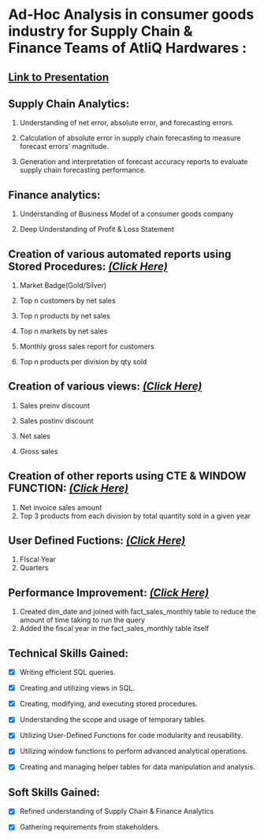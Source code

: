 # Ad-Hoc Analysis in consumer goods industry for Supply Chain & Finance Teams of AtliQ Hardwares : 
## [Link to Presentation](https://codebasics.io/challenge/codebasics-resume-project-challenge)


## Supply Chain Analytics: 

1. Understanding of net error, absolute error, and forecasting errors. 

2. Calculation of absolute error in supply chain forecasting to measure forecast errors' magnitude. 

3. Generation and interpretation of forecast accuracy reports to evaluate supply chain forecasting performance. 

## Finance analytics:

1. Understanding of Business Model of a consumer goods company

2. Deep Understanding of Profit & Loss Statement


## Creation of various automated reports using Stored Procedures: [_(Click Here)_](https://github.com/chandreshkhuntia/Ad-Hoc-Analysis-in-consumer-goods-industry-for-Supply-Chain-Finance-Teams/blob/main/Stored%20Procedures.sql)

1. Market Badge(Gold/Silver)

2. Top n customers by net sales

3. Top n products by net sales

4. Top n markets by net sales

5. Monthly gross sales report for customers

6. Top n products per division by qty sold


## Creation of various views: [_(Click Here)_](https://github.com/chandreshkhuntia/Ad-Hoc-Analysis-in-consumer-goods-industry-for-Supply-Chain-Finance-Teams-in-SQL/blob/main/Views.sql)

1. Sales preinv discount
   
2. Sales postinv discount
   
3. Net sales
   
4. Gross sales


## Creation of other reports using CTE & WINDOW FUNCTION: [_(Click Here)_](https://github.com/chandreshkhuntia/Ad-Hoc-Analysis-in-consumer-goods-industry-for-Supply-Chain-Finance-Teams/blob/main/cte%20%26%20window%20function.sql)
1. Net invoice sales amount
2. Top 3 products from each division by total quantity sold in a given year


## User Defined Fuctions: [_(Click Here)_](https://github.com/chandreshkhuntia/Ad-Hoc-Analysis-in-consumer-goods-industry-for-Supply-Chain-Finance-Teams-in-SQL/blob/main/User%20Defined%20Functions.sql)
1. FIscal Year
2. Quarters


## Performance Improvement: [_(Click Here)_](https://github.com/chandreshkhuntia/Ad-Hoc-Analysis-in-consumer-goods-industry-for-Supply-Chain-Finance-Teams/blob/main/Performance%20Improvement.sql)
1. Created dim_date and joined with fact_sales_monthly table to reduce the amount of time taking to run the query
2. Added the fiscal year in the fact_sales_monthly table itself
   

## Technical Skills Gained: 

- [x] Writing efficient SQL queries. 

- [x] Creating and utilizing views in SQL. 

- [x] Creating, modifying, and executing stored procedures. 

- [x] Understanding the scope and usage of temporary tables. 

- [x] Utilizing User-Defined Functions for code modularity and reusability. 

- [x] Utilizing window functions to perform advanced analytical operations. 

- [x] Creating and managing helper tables for data manipulation and analysis. 

## Soft Skills Gained: 

- [x] Refined understanding of Supply Chain & Finance Analytics 

- [x] Gathering requirements from stakeholders. 

